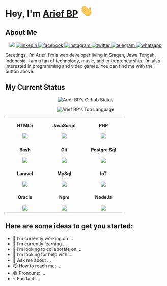 # Hey, I'm [Arief BP](https://github.com/archytech99) <img src="https://raw.githubusercontent.com/parth-27/parth-27/master/Hi.gif" width="40px" alt="hi5">

## About Me

<p align="center">

  <img src="https://visitor-badge.laobi.icu/badge?page_id=archytech99.archytech99">

  <a href="https://www.linkedin.com/in/arief-bp-1175b9169" target="_blank">
    <img src="https://img.shields.io/badge/LinkedIn-%230077B5.svg?&style=flat-square&logo=linkedin&logoColor=white" alt="linkedin">
  </a>
  
  <a href="https://www.facebook.com/archytech99" target="_blank">
    <img src="https://img.shields.io/badge/Facebook-%231877F2.svg?&style=flat-square&logo=facebook&logoColor=white" alt="facebook">  
  </a>
 
  <a href="https://www.instagram.com/archytech99" target="_blank">
    <img src="https://img.shields.io/badge/Instagram-%23E4405F.svg?&style=flat-square&logo=instagram&logoColor=white" alt="instagram">
  </a>

  <a href="https://twitter.com/archytech99" target="_blank">
    <img src="https://img.shields.io/badge/Twitter-%230077D4.svg?&style=flat-square&logo=twitter&logoColor=white" alt="twitter">
  </a>
  
  <!--<a href="https://www.paypal.com/paypalme/archytech" target="_blank">
    <img src="https://img.shields.io/badge/Paypal-%234B7FB5.svg?&style=flat-square&logo=paypal&logoColor=white" alt="paypal">  
  </a>-->
  
  <a href="https://t.me/archytech99" target="_blank">
    <img src="https://img.shields.io/badge/Telegram-%232CA5E0.svg?style=flat-square&logo=telegram&logoColor=white" alt="telegram">
  </a>
  
  <a href="https://wa.me/6285157992147" target="_blank">
    <img src="https://img.shields.io/badge/Whastapp-%2325D366.svg?style=flat-square&logo=whatsapp&logoColor=white" alt="whatsapp">
  </a>
</p>

Greetings, I’m Arief. I’m a web developer living in Sragen, Jawa Tengah, Indonesia. I am a fan of technology, music, and entrepreneurship. I’m also interested in programming and video games. You can find me with the button above.

## My Current Status

<div align = "center">

![Arief BP's Github Status](https://github-readme-stats.vercel.app/api?username=archytech99&show_icons=true&theme=tokyonight&line_height=27)
  
![Arief BP's Top Language](https://github-readme-stats.vercel.app/api/top-langs/?username=archytech99&langs_count=8&theme=tokyonight&layout=compact)

<table>
  <tbody>
    <tr valign="top">
      <td width="25%" align="center">
        <br>
        <span><strong>HTML5</strong></span><br><br>
        <img height="64px" src="https://cdn.svgporn.com/logos/html-5.svg">
      </td>
      <td width="25%" align="center">
        <br>
        <span><strong>JavaScript</strong></span><br><br>
        <img height="64px" src="https://cdn.svgporn.com/logos/javascript.svg">
      </td>
      <td width="25%" align="center">
        <br>
        <span><strong>PHP</strong></span><br><br>
        <img height="64px" src="https://www.vectorlogo.zone/logos/php/php-ar21.svg">
      </td>
    </tr>
    <tr valign="top">
      <td width="25%" align="center">
        <br>
        <span><strong>Bash</strong></span><br><br>
        <img height="64px" src="https://www.vectorlogo.zone/logos/gnu_bash/gnu_bash-ar21.svg">
      </td>
      <td width="25%" align="center">
        <br>
        <span><strong>Git</strong></span><br><br>
        <img height="64px" src="https://cdn.svgporn.com/logos/git-icon.svg">
      </td>
      <td width="25%" align="center">
        <br>
        <span><strong>Postgre Sql</strong></span><br><br>
        <img height="64px" src="https://www.vectorlogo.zone/logos/postgresql/postgresql-ar21.svg">
      </td>
    </tr>
    <tr valign="top">
      <td width="25%" align="center">
        <br>
        <span><strong>Laravel</strong></span><br><br>
        <img height="64px" src="https://www.vectorlogo.zone/logos/laravel/laravel-ar21.svg">
      </td>
      <td width="25%" align="center">
        <br>
        <span><strong>MySql</strong></span><br><br>
        <img height="64px" src="https://www.vectorlogo.zone/logos/mysql/mysql-ar21.svg">
      </td>
      <td width="25%" align="center">
        <br>
        <span><strong>IoT</strong></span><br><br>
        <img height="64px" src="https://developers.redhat.com/blog/wp-content/uploads/2015/07/internetofthings-01.png">
      </td>
    </tr>
    <tr valign="top">
      <td width="25%" align="center">
        <br>
        <span><strong>Oracle</strong></span><br><br>
        <img height="64px" src="https://www.vectorlogo.zone/logos/oracle/oracle-ar21.svg">
      </td>
      <td width="25%" align="center">
        <br>
        <span><strong>Npm</strong></span><br><br>
        <img height="64px" src="https://www.vectorlogo.zone/logos/npmjs/npmjs-ar21.svg">
      </td>
      <td width="25%" align="center">
        <br>
        <span><strong>NodeJs</strong></span><br><br>
        <img height="64px" src="https://www.vectorlogo.zone/logos/nodejs/nodejs-ar21.svg">
      </td>
    </tr>
  </tbody>
</table>
</div>

## Here are some ideas to get you started:

<div align = "left">

- 🔭 I’m currently working on ...
- 🌱 I’m currently learning ...
- 👯 I’m looking to collaborate on ...
- 🤔 I’m looking for help with ...
- 💬 Ask me about ...
- 📫 How to reach me: ...
- 😄 Pronouns: ...
- ⚡ Fun fact: ...

</div>
